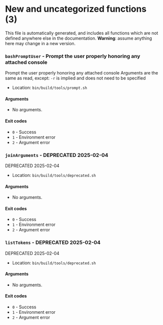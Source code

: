 # New and uncategorized functions (3)

This file is automatically generated, and includes all functions which are not defined anywhere else in the documentation. **Warning**: assume anything here may change in a new version.

### `bashPromptUser` - Prompt the user properly honoring any attached console

Prompt the user properly honoring any attached console
Arguments are the same as read, except:
`-r` is implied and does not need to be specified

- Location: `bin/build/tools/prompt.sh`

#### Arguments

- No arguments.

#### Exit codes

- `0` - Success
- `1` - Environment error
- `2` - Argument error
### `joinArguments` - DEPRECATED 2025-02-04

DEPRECATED 2025-02-04

- Location: `bin/build/tools/deprecated.sh`

#### Arguments

- No arguments.

#### Exit codes

- `0` - Success
- `1` - Environment error
- `2` - Argument error
### `listTokens` - DEPRECATED 2025-02-04

DEPRECATED 2025-02-04

- Location: `bin/build/tools/deprecated.sh`

#### Arguments

- No arguments.

#### Exit codes

- `0` - Success
- `1` - Environment error
- `2` - Argument error
